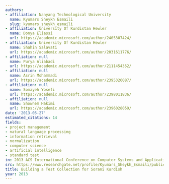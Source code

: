 ```yaml
---
authors:
- affiliation: Nanyang Technological University
  name: Kyumars Sheykh Esmaili
  slug: kyumars_sheykh_esmaili
- affiliation: University Of Kurdistan Hewler
  name: Donya Eliassi
  url: https://academic.microsoft.com/author/2405307424/
- affiliation: University Of Kurdistan Hewler
  name: Shahin Salavati
  url: https://academic.microsoft.com/author/2031611776/
- affiliation: null
  name: Purya Aliabadi
  url: https://academic.microsoft.com/author/2111454352/
- affiliation: null
  name: Asrin Mohammadi
  url: https://academic.microsoft.com/author/2395326087/
- affiliation: null
  name: Somayeh Yosefi
  url: https://academic.microsoft.com/author/2398011836/
- affiliation: null
  name: Shownem Hakimi
  url: https://academic.microsoft.com/author/2396028059/
date: '2013-05-27'
estimated_citations: 14
fields:
- project management
- natural language processing
- information retrieval
- normalization
- computer science
- artificial intelligence
- standard test
in: 2013 ACS International Conference on Computer Systems and Applications (AICCSA)
src: https://www.researchgate.net/profile/Kyumars_Sheykh_Esmaili/publication/261379031_Building_a_Test_Collection_for_Sorani_Kurdish/links/54c210ca0cf2dd3cb9591743.pdf?disableCoverPage=true
title: Building a Test Collection for Sorani Kurdish
year: 2013
---
```

